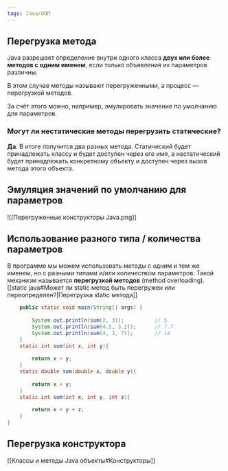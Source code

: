 ```yaml
---
tags: Java/ООП
---
```

## Перегрузка метода
Java разрешает определение внутри одного класса **двух или более методов с одним именем**, если только объявления их параметров различны.

В этом случае методы называют перегруженными, а процесс — перегрузкой методов.

За счёт этого можно, например, эмулировать значение по умолчанию для параметров.
### **Могут ли нестатические методы перегрузить статические?** 
**Да**. В итоге получится два разных метода. Статический будет принадлежать классу и будет доступен через его имя, а нестатический будет принадлежать конкретному объекту и доступен через вызов метода этого объекта.
## Эмуляция значений по умолчанию для параметров
![[Перегруженные конструкторы Java.png]]
## Использование разного типа / количества параметров
В программе мы можем использовать методы с одним и тем же именем, но с разными типами и/или количеством параметров. Такой механизм называется **перегрузкой методов** (method overloading).
[[static java#Может ли static метод быть перегружен или переопределен?|Перегрузка static метода]]

```java
    public static void main(String[] args) {
         
        System.out.println(sum(2, 3));          // 5
        System.out.println(sum(4.5, 3.2));      // 7.7
        System.out.println(sum(4, 3, 7));       // 14
    }
    static int sum(int x, int y){
             
        return x + y;
    }
    static double sum(double x, double y){
             
        return x + y;
    }
    static int sum(int x, int y, int z){
             
        return x + y + z;
    }
}
```

## Перегрузка конструктора
[[Классы и методы Java объекты#Конструкторы]]

